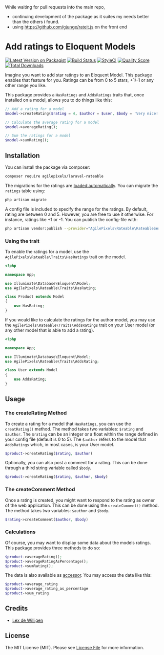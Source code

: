 While waiting for pull requests into the main repo,

- continuing development of the package as it suites my needs better than the others i found.
- using https://github.com/gjunge/rateit.js on the front end

# Add ratings to Eloquent Models

[![Latest Version on Packagist](https://img.shields.io/badge/packagist-1.0.0-blue.svg?style=flat-square)](https://packagist.org/packages/agilepixels/laravel-rateable)
[![Build Status](https://img.shields.io/badge/build-passing-brightgreen.svg?style=flat-square)](https://travis-ci.org/agilepixels/laravel-rateable)
[![StyleCI](https://styleci.io/repos/119671555/shield?branch=master)](https://styleci.io/repos/119671555)
[![Quality Score](https://img.shields.io/scrutinizer/g/agilepixels/laravel-rateable.svg?style=flat-square)](https://scrutinizer-ci.com/g/agilepixels/laravel-rateable)
[![Total Downloads](https://img.shields.io/packagist/dt/agilepixels/laravel-rateable.svg?style=flat-square)](https://packagist.org/packages/agilepixels/laravel-rateable)

Imagine you want to add star ratings to an Eloquent Model. This package enables that feature for you. Ratings can be from 0 to 5 stars, +1/-1 or any other range you like.

This package provides a `HasRatings` and `AddsRatings` traits that, once installed on a model, allows you to do things like this:

```php
// Add a rating for a model
$model->createRating($rating = 4, $author = $user, $body = 'Very nice!');

// Calculate the average rating for a model
$model->averageRating();

// Sum the ratings for a model
$model->sumRating();
```

## Installation

You can install the package via composer:

```bash
composer require agilepixels/laravel-rateable
```

The migrations for the ratings are [loaded automatically](https://laravel.com/docs/5.8/packages#migrations). You can migrate the `ratings` table using:

```bash
php artisan migrate
```

A config file is included to specify the range for the ratings. By default, rating are between 0 and 5. However, you are free to use it otherwise. For instance, ratings like +1 or -1. You can publish the config-file with:

```bash
php artisan vendor:publish --provider="AgilePixels\Rateable\RateableServiceProvider" --tag="config"
```

### Using the trait

To enable the ratings for a model, use the `AgilePixels\Rateable\Traits\HasRatings` trait on the model.

```php
<?php

namespace App;

use Illuminate\Database\Eloquent\Model;
use AgilePixels\Rateable\Traits\HasRating;

class Product extends Model
{
    use HasRating;
}
```

If you would like to calculate the ratings for the author model, you may use the `AgilePixels\Rateable\Traits\AddsRatings` trait on your User model (or any other model that is able to add a rating).

```php
<?php

namespace App;

use Illuminate\Database\Eloquent\Model;
use AgilePixels\Rateable\Traits\AddsRating;

class User extends Model
{
    use AddsRating;
}
```

## Usage

### The createRating Method

To create a rating for a model that `HasRatings`, you can use the `creatRating()` method. The method takes two variables: `$rating` and `$author`. The `$rating` can be an integer or a float within the range defined in your config file (default is 0 to 5). The `$author` refers to the model that `AddsRatings` which, in most cases, is your User model.

```php
$product->createRating($rating, $author)
```

Optionally, you can also post a comment for a rating. This can be done through a third string variable called `$body`.

```php
$product->createRating($rating, $author, $body)
```

### The createComment Method

Once a rating is created, you might want to respond to the rating as owner of the web application. This can be done using the `createComment()` method. The method takes two variables: `$author` and `$body`.

```php
$rating->createComment($author, $body)
```

### Calculations

Of course, you may want to display some data about the models ratings. This package provides three methods to do so:

```php
$product->averageRating();
$product->averageRatingAsPercentage();
$product->sumRating();
```

The data is also available as [accessor](https://laravel.com/docs/5.7/eloquent-mutators#defining-an-accessor). You may access the data like this:

```php
$product->average_rating
$product->average_rating_as_percentage
$product->sum_rating
```

## Credits

- [Lex de Willigen](https://github.com/lexdewilligen)

## License

The MIT License (MIT). Please see [License File](LICENSE.md) for more information.
